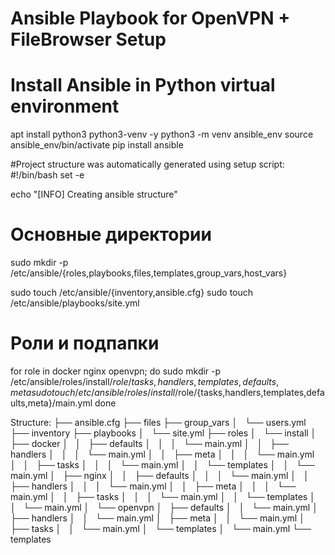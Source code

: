 # Ansible Playbook for OpenVPN + FileBrowser Setup

# Install Ansible in Python virtual environment
apt install python3 python3-venv -y 
python3 -m venv ansible_env 
source ansible_env/bin/activate
pip install ansible 

#Project structure was automatically generated using setup script:
#!/bin/bash
set -e

echo "[INFO] Creating ansible structure"

# Основные директории
sudo mkdir -p /etc/ansible/{roles,playbooks,files,templates,group_vars,host_vars}

sudo touch /etc/ansible/{inventory,ansible.cfg}
sudo touch /etc/ansible/playbooks/site.yml

# Роли и подпапки
for role in docker nginx openvpn; do
  sudo mkdir -p /etc/ansible/roles/install/$role/{tasks,handlers,templates,defaults,meta}
  sudo touch /etc/ansible/roles/install/$role/{tasks,handlers,templates,defaults,meta}/main.yml
done

Structure: 
├── ansible.cfg
├── files
├── group_vars
│   └── users.yml
├── inventory
├── playbooks
│   └── site.yml
├── roles
│   └── install
│       ├── docker
│       │   ├── defaults
│       │   │   └── main.yml
│       │   ├── handlers
│       │   │   └── main.yml
│       │   ├── meta
│       │   │   └── main.yml
│       │   ├── tasks
│       │   │   └── main.yml
│       │   └── templates
│       │       └── main.yml
│       ├── nginx
│       │   ├── defaults
│       │   │   └── main.yml
│       │   ├── handlers
│       │   │   └── main.yml
│       │   ├── meta
│       │   │   └── main.yml
│       │   ├── tasks
│       │   │   └── main.yml
│       │   └── templates
│       │       └── main.yml
│       └── openvpn
│           ├── defaults
│           │   └── main.yml
│           ├── handlers
│           │   └── main.yml
│           ├── meta
│           │   └── main.yml
│           ├── tasks
│           │   └── main.yml
│           └── templates
│               └── main.yml
└── templates

